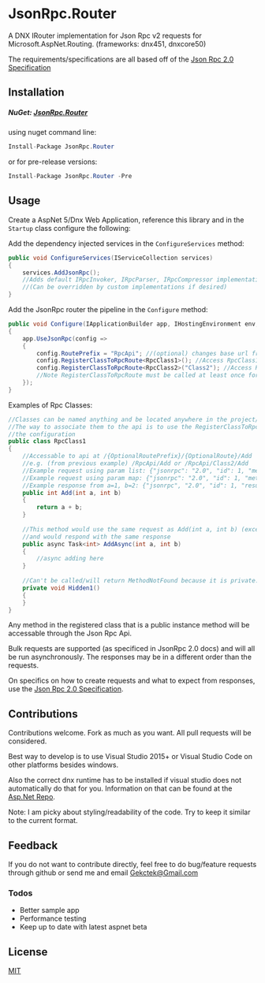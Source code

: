 # JsonRpc.Router
A DNX IRouter implementation for Json Rpc v2 requests for Microsoft.AspNet.Routing. (frameworks: dnx451, dnxcore50)

The requirements/specifications are all based off of the [Json Rpc 2.0 Specification](http://www.jsonrpc.org/specification)

## Installation
##### NuGet: [JsonRpc.Router](https://www.nuget.org/packages/JsonRpc.Router/)

using nuget command line:
```cs
Install-Package JsonRpc.Router
```
or for pre-release versions:
```cs
Install-Package JsonRpc.Router -Pre
```

## Usage
Create a AspNet 5/Dnx Web Application, reference this library and in the `Startup` class configure the following:

Add the dependency injected services in the `ConfigureServices` method:
```cs
public void ConfigureServices(IServiceCollection services)
{
	services.AddJsonRpc();
	//Adds default IRpcInvoker, IRpcParser, IRpcCompressor implementations to the services collection.
	//(Can be overridden by custom implementations if desired)
}
```

Add the JsonRpc router the pipeline in the `Configure` method:
```cs
public void Configure(IApplicationBuilder app, IHostingEnvironment env, ILoggerFactory loggerFactory)
{
	app.UseJsonRpc(config =>
	{
		config.RoutePrefix = "RpcApi"; //(optional) changes base url from '/' to '/RpcApi/'
		config.RegisterClassToRpcRoute<RpcClass1>(); //Access RpcClass1 public methods at '/RpcApi/'
		config.RegisterClassToRpcRoute<RpcClass2>("Class2"); //Access RpcClass2 public methods at '/RpcApi/Class2'
		//Note RegisterClassToRpcRoute must be called at least once for the Api to work
	});
}
```
Examples of Rpc Classes:
```cs
//Classes can be named anything and be located anywhere in the project/solution
//The way to associate them to the api is to use the RegisterClassToRpcRoute<T> method in
//the configuration
public class RpcClass1
{
    //Accessable to api at /{OptionalRoutePrefix}/{OptionalRoute}/Add 
    //e.g. (from previous example) /RpcApi/Add or /RpcApi/Class2/Add
    //Example request using param list: {"jsonrpc": "2.0", "id": 1, "method": "Add", "params": [1,2]}
    //Example request using param map: {"jsonrpc": "2.0", "id": 1, "method": "Add", "params": {"a": 1, "b": 2}}
    //Example response from a=1, b=2: {"jsonrpc", "2.0", "id": 1, "result": 3}
    public int Add(int a, int b)
    {
        return a + b;
    }
    
    //This method would use the same request as Add(int a, int b) (except method would be 'AddAsync') 
    //and would respond with the same response
    public async Task<int> AddAsync(int a, int b)
    {
        //async adding here
    }
    
    //Can't be called/will return MethodNotFound because it is private. Same with all non-public/static methods.
    private void Hidden1()
    {
    }
}
```
Any method in the registered class that is a public instance method will be accessable through the Json Rpc Api.

Bulk requests are supported (as specificed in JsonRpc 2.0 docs) and will all be run asynchronously. The responses may be in a different order than the requests.

On specifics on how to create requests and what to expect from responses, use the [Json Rpc 2.0 Specification](http://www.jsonrpc.org/specification).

## Contributions

Contributions welcome. Fork as much as you want. All pull requests will be considered.

Best way to develop is to use Visual Studio 2015+ or Visual Studio Code on other platforms besides windows.

Also the correct dnx runtime has to be installed if visual studio does not automatically do that for you. 
Information on that can be found at the [Asp.Net Repo](https://github.com/aspnet/Home).

Note: I am picky about styling/readability of the code. Try to keep it similar to the current format. 

## Feedback
If you do not want to contribute directly, feel free to do bug/feature requests through github or send me and email [Gekctek@Gmail.com](mailto:Gekctek@Gmail.com)

### Todos

 - Better sample app
 - Performance testing
 - Keep up to date with latest aspnet beta

License
----
[MIT](https://raw.githubusercontent.com/Gekctek/JsonRpc.Router/master/LICENSE)
